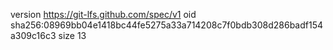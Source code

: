 version https://git-lfs.github.com/spec/v1
oid sha256:08969bb04e1418bc44fe5275a33a714208c7f0bdb308d286badf154a309c16c3
size 13
